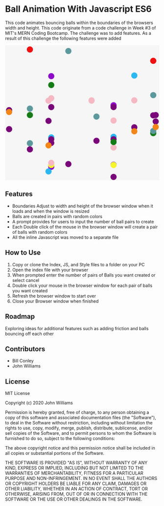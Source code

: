 <h1>Ball Animation With Javascript ES6</h1>
<p>This code animates bouncing balls within the boundaries of the browsers width and height. This code originate from a code challenge in Week #3 of MIT's MERN Coding Bootcamp. The challenge was to add features. As a result of this challenge the following features were added</p>
<img src="./Bouncing Balls.jpeg" alt="Bouncing Balls"/>
<h2>Features</h2>
<ul>
<li>Boundaries Adjust to width and height of the browser window when it loads and when the window is resized</li>
<li>Balls are created in pairs with random colors</li>
<li>A prompt provides for users to input the number of ball pairs to create</li>
<li>Each Double click of the mouse in the browser window will create a pair of balls with random colors</li>
<li>All the inline Javascript was moved to a separate file</li>
</ul>
<h2>How to Use</h2>
<ol>
<li>Copy or clone the Index, JS, and Style files to a folder on your PC</li>
<li>Open the index file with your browser</li>
<li>When prompted enter the number of pairs of Balls you want created or select cancel</li>
<li>Double click your mouse in the browser window for each pair of balls you want created</li>
<li>Refresh the browser window to start over</li>
<li>Close your Browser window when finished</li>
</ol>
<h2>Roadmap</h2>
<p>Exploring ideas for additional features such as adding friction and balls bouncing off each other</p>
<h2>Contributors</h2>
<ul>
  <li>Bill Conley</li>
  <li>John Williams</li>
 </ul>
<h2>License</h2>
  <p>MIT License</p>
  <p>Copyright (c) 2020 John Williams</p>
  <p>Permission is hereby granted, free of charge, to any person obtaining a copy
of this software and associated documentation files (the "Software"), to deal
in the Software without restriction, including without limitation the rights
to use, copy, modify, merge, publish, distribute, sublicense, and/or sell
copies of the Software, and to permit persons to whom the Software is
furnished to do so, subject to the following conditions:</p>
  <p>The above copyright notice and this permission notice shall be included in all
copies or substantial portions of the Software.</p>
  <p>THE SOFTWARE IS PROVIDED "AS IS", WITHOUT WARRANTY OF ANY KIND, EXPRESS OR
IMPLIED, INCLUDING BUT NOT LIMITED TO THE WARRANTIES OF MERCHANTABILITY,
FITNESS FOR A PARTICULAR PURPOSE AND NON-INFRINGEMENT. IN NO EVENT SHALL THE
AUTHORS OR COPYRIGHT HOLDERS BE LIABLE FOR ANY CLAIM, DAMAGES OR OTHER
LIABILITY, WHETHER IN AN ACTION OF CONTRACT, TORT OR OTHERWISE, ARISING FROM,
OUT OF OR IN CONNECTION WITH THE SOFTWARE OR THE USE OR OTHER DEALINGS IN THE
SOFTWARE.</p>

